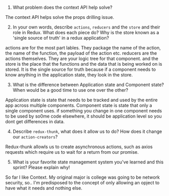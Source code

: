 1. What problem does the context API help solve?

The context API helps solve the props drilling issue.

2. In your own words, describe `actions`, `reducers` and the `store` and their role in Redux. What does each piece do? Why is the store known as a 'single source of truth' in a redux application?

actions are for the most part lables. They package the name of the action, the name of the function, the payload of the action etc. reducers are the actions themselves. They are your logic tree for that component. and the store is the place that the functions and the data that is being worked on is stored. It is the single source for truth because if a component needs to know anything in the application state, they look in the store.

3. What is the difference between Application state and Component state? When would be a good time to use one over the other? 

Application state is state that needs to be tracked and used by the entire app across multiple components. Component state is state that only a single component uses. if something you change in one component needs to be used by so0me code elsewhere, it should be application level so you dont get differences in data.

4. Describe `redux-thunk`, what does it allow us to do? How does it change our `action-creators`? 

Redux-thunk allowls us to create asynchronous actions, such as axios requests which require us to wait for a return from our promise.

5. What is your favorite state management system you've learned and this sprint? Please explain why!

So far I like Context. My original major is college was going to be network security, so.. I'm predisposed to the concept of only allowing an opject to have what it needs and nothing else.

